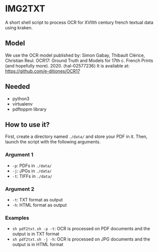 # IMG2TXT

A short shell script to process OCR for XVIIth century french textual data using kraken. 

## Model
We use the OCR model published by: Simon Gabay, Thibault Clérice, Christian Reul. OCR17: Ground Truth and Models for 17th c. French Prints (and hopefully more). 2020. ⟨hal-02577236⟩
It is available at: https://github.com/e-ditiones/OCR17

## Needed 
- python3
- virtualenv
- pdftoppm library

## How to use it?

First, create a directory named ```./data/``` and store your PDF in it. Then, launch the script with the following arguments.

### Argument 1
- ```-p```: PDFs in ```./data/```
- ```-j```: JPGs in ```./data/```
- ```-t```: TIFFs in ```./data/```

### Argument 2
- ```-t```: TXT format as output
- ```-h```: HTML format as output

### Examples
- ```sh pdf2txt.sh -p -t```: OCR is processed on PDF documents and the output is in TXT format
- ```sh pdf2txt.sh -j -h```: OCR is processed on JPG documents and the output is in HTML format
